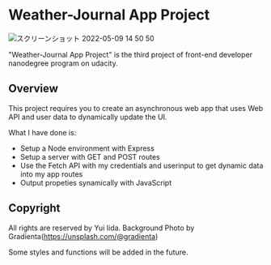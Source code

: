 # Weather-Journal App Project

![スクリーンショット 2022-05-09 14 50 50](https://user-images.githubusercontent.com/92433326/167413523-fece5086-b32f-4674-8a64-65936fb685eb.jpg)

"Weather-Journal App Project" is the third project of front-end developer nanodegree program on udacity.

## Overview

This project requires you to create an asynchronous web app that uses Web API and user data to dynamically update the UI.

What I have done is:

- Setup a Node environment with Express
- Setup a server with GET and POST routes
- Use the Fetch API with my credentials and userinput to get dynamic data into my app routes
- Output propeties synamically with JavaScript

## Copyright

All rights are reserved by Yui Iida.
Background Photo by Gradienta(https://unsplash.com/@gradienta)

Some styles and functions will be added in the future.

